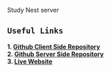 Study Nest server

## `Useful Links`

**1. [Github Client Side Repository](https://github.com/yusuf-khan-swd/study-nest-client)** \
**2. [Github Server Side Repository](https://github.com/yusuf-khan-swd/study-nest-server)** \
**3. [Live Website](https://studynestweb.vercel.app/)**
